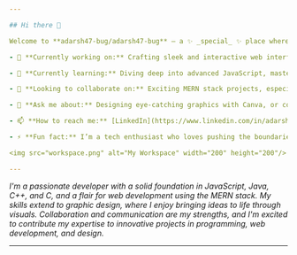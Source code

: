 ```yaml
---

## Hi there 👋

Welcome to **adarsh47-bug/adarsh47-bug** – a ✨ _special_ ✨ place where creativity meets code.

- 🔭 **Currently working on:** Crafting sleek and interactive web interfaces with HTML, CSS, and modern frameworks like Bootstrap and Tailwind CSS.

- 🌱 **Currently learning:** Diving deep into advanced JavaScript, mastering ES6+ features, and exploring the world of asynchronous programming.

- 👯 **Looking to collaborate on:** Exciting MERN stack projects, especially full-stack applications with MongoDB, Express.js, React.js, and Node.js.

- 💬 **Ask me about:** Designing eye-catching graphics with Canva, or coding in Java, Python, and C/C++.

- 📫 **How to reach me:** [LinkedIn](https://www.linkedin.com/in/adarsh-kadam-3aa5b7248)

- ⚡ **Fun fact:** I’m a tech enthusiast who loves pushing the boundaries of web development to create seamless user experiences.

<img src="workspace.png" alt="My Workspace" width="200" height="200"/>

---
```


_I'm a passionate developer with a solid foundation in JavaScript, Java, C++, and C, and a flair for web development using the MERN stack. My skills extend to graphic design, where I enjoy bringing ideas to life through visuals. Collaboration and communication are my strengths, and I'm excited to contribute my expertise to innovative projects in programming, web development, and design._ 

---
